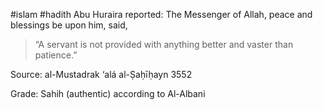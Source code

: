#islam #hadith
Abu Huraira reported: The Messenger of Allah, peace and blessings be upon him, said,

>“A servant is not provided with anything better and vaster than patience.”

Source: al-Mustadrak ‘alá al-Ṣaḥīḥayn 3552

Grade: Sahih (authentic) according to Al-Albani